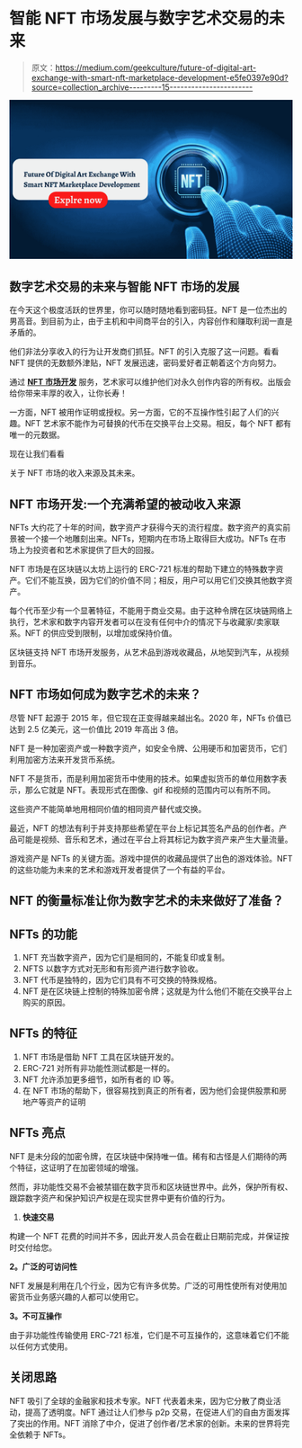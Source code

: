 # 智能 NFT 市场发展与数字艺术交易的未来

> 原文：<https://medium.com/geekculture/future-of-digital-art-exchange-with-smart-nft-marketplace-development-e5fe0397e90d?source=collection_archive---------15----------------------->

![](img/73de49f85c60bf3c11a15e4c2b38ca9c.png)

## **数字艺术交易的未来与智能 NFT 市场的发展**

在今天这个极度活跃的世界里，你可以随时随地看到密码狂。NFT 是一位杰出的男高音。到目前为止，由于主机和中间商平台的引入，内容创作和赚取利润一直是矛盾的。

他们非法分享收入的行为让开发商们抓狂。NFT 的引入克服了这一问题。看看 NFT 提供的无数额外津贴，NFT 发展迅速，密码爱好者正朝着这个方向努力。

通过 [**NFT 市场开发**](https://www.cryptocurrencyscript.com/nft-marketplace-development) 服务，艺术家可以维护他们对永久创作内容的所有权。出版会给你带来丰厚的收入，让你长寿！

一方面，NFT 被用作证明或授权。另一方面，它的不互操作性引起了人们的兴趣。NFT 艺术家不能作为可替换的代币在交换平台上交易。相反，每个 NFT 都有唯一的元数据。

现在让我们看看

关于 NFT 市场的收入来源及其未来。

## **NFT 市场开发:一个充满希望的被动收入来源**

NFTs 大约花了十年的时间，数字资产才获得今天的流行程度。数字资产的真实前景被一个接一个地雕刻出来。NFTs，短期内在市场上取得巨大成功。NFTs 在市场上为投资者和艺术家提供了巨大的回报。

NFT 市场是在区块链以太坊上运行的 ERC-721 标准的帮助下建立的特殊数字资产。它们不能互换，因为它们的价值不同；相反，用户可以用它们交换其他数字资产。

每个代币至少有一个显著特征，不能用于商业交易。由于这种令牌在区块链网络上执行，艺术家和数字内容开发者可以在没有任何中介的情况下与收藏家/卖家联系。NFT 的供应受到限制，以增加或保持价值。

区块链支持 NFT 市场开发服务，从艺术品到游戏收藏品，从地契到汽车，从视频到音乐。

## NFT 市场如何成为数字艺术的未来？

尽管 NFT 起源于 2015 年，但它现在正变得越来越出名。2020 年，NFTs 价值已达到 2.5 亿美元，这一价值比 2019 年高出 3 倍。

NFT 是一种加密资产或一种数字资产，如安全令牌、公用硬币和加密货币，它们利用加密方法来开发货币系统。

NFT 不是货币，而是利用加密货币中使用的技术。如果虚拟货币的单位用数字表示，那么它就是 NFT。表现形式在图像、gif 和视频的范围内可以有所不同。

这些资产不能简单地用相同价值的相同资产替代或交换。

最近，NFT 的想法有利于并支持那些希望在平台上标记其签名产品的创作者。产品可能是视频、音乐和艺术，通过在平台上将其标记为数字资产来产生大量流量。

游戏资产是 NFTs 的关键方面。游戏中提供的收藏品提供了出色的游戏体验。NFT 的这些功能为未来的艺术和游戏开发者提供了一个有益的平台。

## NFT 的衡量标准让你为数字艺术的未来做好了准备？

## NFTs 的功能

1.  NFT 充当数字资产，因为它们是相同的，不能复印或复制。
2.  NFTS 以数字方式对无形和有形资产进行数字验收。
3.  NFT 代币是独特的，因为它们具有不可交换的特殊规格。
4.  NFT 是在区块链上控制的特殊加密令牌；这就是为什么他们不能在交换平台上购买的原因。

## NFTs 的特征

1.  NFT 市场是借助 NFT 工具在区块链开发的。
2.  ERC-721 对所有非功能性测试都是一样的。
3.  NFT 允许添加更多细节，如所有者的 ID 等。
4.  在 NFT 市场的帮助下，很容易找到真正的所有者，因为他们会提供股票和房地产等资产的证明

## **NFTs 亮点**

NFT 是未分段的加密令牌，在区块链中保持唯一值。稀有和古怪是人们期待的两个特征，这证明了在加密领域的增强。

然而，非功能性交易不会被禁锢在数字货币和区块链世界中。此外，保护所有权、跟踪数字资产和保护知识产权是在现实世界中更有价值的行为。

1.  **快速交易**

构建一个 NFT 花费的时间并不多，因此开发人员会在截止日期前完成，并保证按时交付给您。

**2。广泛的可访问性**

NFT 发展是利用在几个行业，因为它有许多优势。广泛的可用性使所有对使用加密货币业务感兴趣的人都可以使用它。

**3。不可互操作**

由于非功能性传输使用 ERC-721 标准，它们是不可互操作的，这意味着它们不能以任何方式使用。

## **关闭思路**

NFT 吸引了全球的金融家和技术专家。NFT 代表着未来，因为它分散了商业活动，提高了透明度。NFT 通过让人们参与 p2p 交易，在促进人们的自由方面发挥了突出的作用。NFT 消除了中介，促进了创作者/艺术家的创新。未来的世界将完全依赖于 NFTs。